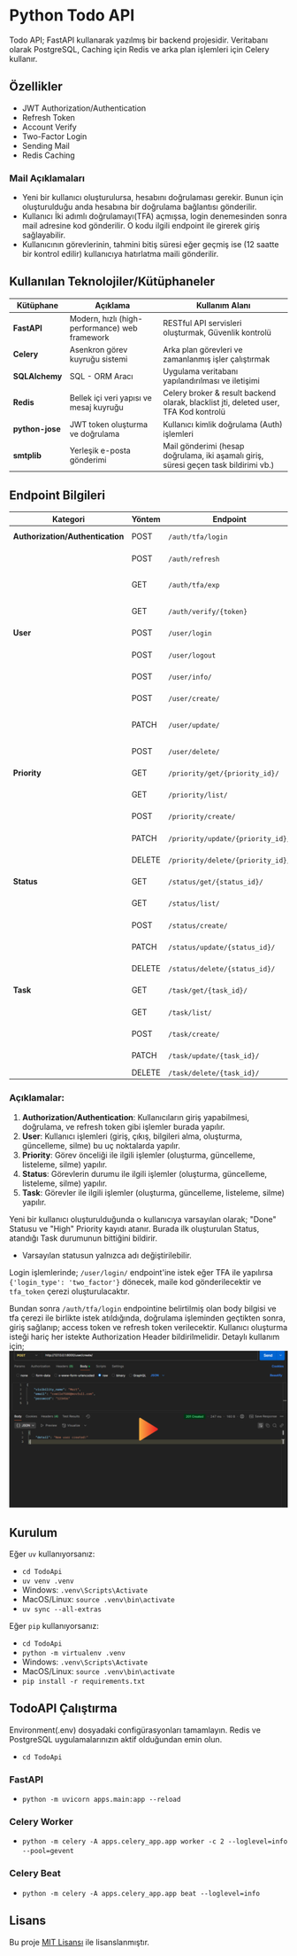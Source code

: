 # Python Todo API

Todo API; FastAPI kullanarak yazılmış bir backend projesidir. Veritabanı olarak PostgreSQL, Caching için Redis ve arka plan işlemleri için Celery kullanır.


## Özellikler
* JWT Authorization/Authentication
* Refresh Token
* Account Verify
* Two-Factor Login
* Sending Mail
* Redis Caching
### Mail Açıklamaları
* Yeni bir kullanıcı oluşturulursa, hesabını doğrulaması gerekir. Bunun için oluşturulduğu anda hesabına bir doğrulama bağlantısı gönderilir.
* Kullanıcı İki adımlı doğrulamayı(TFA) açmışsa, login denemesinden sonra mail adresine kod gönderilir. O kodu ilgili endpoint ile girerek giriş sağlayabilir.
* Kullanıcının görevlerinin, tahmini bitiş süresi eğer geçmiş ise (12 saatte bir kontrol edilir) kullanıcıya hatırlatma maili gönderilir.

## Kullanılan Teknolojiler/Kütüphaneler
| Kütüphane   | Açıklama | Kullanım Alanı |
|-------------|----------|----------------|
| **FastAPI** | Modern, hızlı (high-performance) web framework | RESTful API servisleri oluşturmak, Güvenlik kontrolü |
| **Celery**  | Asenkron görev kuyruğu sistemi | Arka plan görevleri ve zamanlanmış işler çalıştırmak |
| **SQLAlchemy** | SQL - ORM Aracı | Uygulama veritabanı yapılandırılması ve iletişimi |
| **Redis**   | Bellek içi veri yapısı ve mesaj kuyruğu | Celery broker & result backend olarak, blacklist jti, deleted user, TFA Kod kontrolü |
| **python-jose** | JWT token oluşturma ve doğrulama | Kullanıcı kimlik doğrulama (Auth) işlemleri |
| **smtplib** | Yerleşik e-posta gönderimi | Mail gönderimi (hesap doğrulama, iki aşamalı giriş, süresi geçen task bildirimi vb.) |

## Endpoint Bilgileri

| **Kategori**         | **Yöntem** | **Endpoint**                        | **Açıklama**                        |
|----------------------|------------|-------------------------------------|-------------------------------------|
| **Authorization/Authentication** | POST       | `/auth/tfa/login`                   | TFA ile giriş yapma                |
|                      | POST       | `/auth/refresh`                     | Refresh token alma                  |
|                      | GET        | `/auth/tfa/exp`                     | TFA süresinin bitişini al          |
|                      | GET        | `/auth/verify/{token}`              | Hesap doğrulaması                   |
| **User**              | POST       | `/user/login`                       | Kullanıcı giriş yapma              |
|                      | POST       | `/user/logout`                      | Kullanıcı çıkışı                    |
|                      | POST       | `/user/info/`                       | Kullanıcı bilgisi al               |
|                      | POST       | `/user/create/`                     | Kullanıcı oluşturma                 |
|                      | PATCH      | `/user/update/`                     | Kullanıcı bilgisi güncelleme        |
|                      | POST       | `/user/delete/`                     | Kullanıcı silme                     |
| **Priority**          | GET        | `/priority/get/{priority_id}/`      | Öncelik bilgisi al                 |
|                      | GET        | `/priority/list/`                   | Öncelik listesi al                 |
|                      | POST       | `/priority/create/`                 | Öncelik oluşturma                   |
|                      | PATCH      | `/priority/update/{priority_id}/`   | Öncelik güncelleme                  |
|                      | DELETE     | `/priority/delete/{priority_id}/`   | Öncelik silme                       |
| **Status**            | GET        | `/status/get/{status_id}/`          | Durum bilgisi al                   |
|                      | GET        | `/status/list/`                     | Durum listesi al                   |
|                      | POST       | `/status/create/`                   | Durum oluşturma                     |
|                      | PATCH      | `/status/update/{status_id}/`       | Durum güncelleme                    |
|                      | DELETE     | `/status/delete/{status_id}/`       | Durum silme                         |
| **Task**              | GET        | `/task/get/{task_id}/`              | Görev bilgisi al                   |
|                      | GET        | `/task/list/`                       | Görev listesi al                   |
|                      | POST       | `/task/create/`                     | Görev oluşturma                     |
|                      | PATCH      | `/task/update/{task_id}/`           | Görev güncelleme                    |
|                      | DELETE     | `/task/delete/{task_id}/`           | Görev silme                         |

### **Açıklamalar**:
1. **Authorization/Authentication**: Kullanıcıların giriş yapabilmesi, doğrulama, ve refresh token gibi işlemler burada yapılır.
2. **User**: Kullanıcı işlemleri (giriş, çıkış, bilgileri alma, oluşturma, güncelleme, silme) bu uç noktalarda yapılır.
3. **Priority**: Görev önceliği ile ilgili işlemler (oluşturma, güncelleme, listeleme, silme) yapılır.
4. **Status**: Görevlerin durumu ile ilgili işlemler (oluşturma, güncelleme, listeleme, silme) yapılır.
5. **Task**: Görevler ile ilgili işlemler (oluşturma, güncelleme, listeleme, silme) yapılır.

Yeni bir kullanıcı oluşturulduğunda o kullanıcıya varsayılan olarak; "Done" Statusu ve "High" Priority kayıdı atanır.
Burada ilk oluşturulan Status, atandığı Task durumunun bittiğini bildirir.
* Varsayılan statusun yalnızca adı değiştirilebilir.

Login işlemlerinde; `/user/login/` endpoint'ine istek eğer TFA ile yapılırsa `{'login_type': 'two_factor'}` dönecek, maile kod gönderilecektir ve `tfa_token` çerezi oluşturulacaktır.

Bundan sonra `/auth/tfa/login` endpointine belirtilmiş olan body bilgisi ve tfa çerezi ile birlikte istek atıldığında, doğrulama işleminden geçtikten sonra, giriş sağlanıp; access token ve refresh token verilecektir.
Kullanıcı oluşturma isteği hariç her istekte Authorization Header bildirilmelidir. Detaylı kullanım için;
[![Video](/readme_imgs/video.PNG)](https://streamable.com/0cfzfw)

## Kurulum
Eğer `uv` kullanıyorsanız:

* `cd TodoApi`
* `uv venv .venv`
* Windows: `.venv\Scripts\Activate`
* MacOS/Linux: `source .venv\bin\activate`
* `uv sync --all-extras`

Eğer `pip` kullanıyorsanız:

* `cd TodoApi`
* `python -m virtualenv .venv`
* Windows: `.venv\Scripts\Activate`
* MacOS/Linux: `source .venv\bin\activate`
*  `pip install -r requirements.txt`

## TodoAPI Çalıştırma
Environment(.env) dosyadaki configürasyonları tamamlayın. Redis ve PostgreSQL uygulamalarınızın aktif olduğundan emin olun.
* `cd TodoApi`
### FastAPI
* `python -m uvicorn apps.main:app --reload`

### Celery Worker
* `python -m celery -A apps.celery_app.app worker -c 2 --loglevel=info --pool=gevent`

### Celery Beat
* `python -m celery -A apps.celery_app.app beat --loglevel=info`

## Lisans
Bu proje [MIT Lisansı](./LICENSE) ile lisanslanmıştır.


